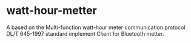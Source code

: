 watt-hour-metter
================

A based on the Multi-function watt-hour meter communication protocol DL/T 645-1997 standard implement Client for Bluetooth metter.
